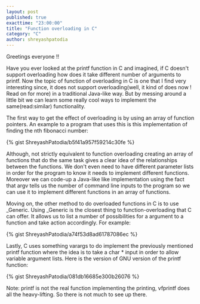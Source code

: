 ```yaml
---
layout: post
published: true
exacttime: "23:00:00"
title: "Function overloading in C"
category: "C"
author: shreyashpatodia
---
```


Greetings everyone !!

Have you ever looked at the printf function in C and imagined, if C doesn't support overloading how does it take different number of arguments to printf.
Now the topic of function of overloading in C is one that I find very interesting since, it does not support overloading(well, it kind of does now ! Read on for more) in a traditional Java-like way. But by messing around a little bit we can learn some really cool ways to implement the same(read:similar) functionality. 


The first way to get the effect of overloading is by using an array of function pointers. An example to a program that uses this is this implementation of finding the nth fibonacci number: 


{% gist ShreyashPatodia/b5f41a957f59214c30fe %}


Although, not strictly equivalent to function overloading creating an array of functions that do the same task gives a clear idea of the relationships between the functions. We don't even need to have different parameter lists in order for the program to know it needs to implement different functions. Moreover we can code-up a Java-like like implementation using the fact that argv tells us the number of command line inputs to the program so we can use it to implement different functions in an array of functions.


Moving on, the other method to do overloaded functions in C is to use _Generic. Using _Generic is the closest thing to function-overloading that C can offer. It allows us to list a number of possibilities for a argument to a function and take action accordingly. For example: 

{% gist ShreyashPatodia/a74f53d8ad61787086ec %}


Lastly, C uses something varargs to do implement the previously mentioned printf function where the idea is to take a char * input in order to allow variable argument lists. 
Here is the version of GNU version of the printf function:

{% gist ShreyashPatodia/081db16685e300b26076 %}

Note: printf is not the real function implementing the printing, vfprintf does all the heavy-lifting. So there is not much to see up there.




